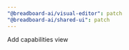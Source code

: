 ```yaml
---
"@breadboard-ai/visual-editor": patch
"@breadboard-ai/shared-ui": patch
---
```


Add capabilities view
